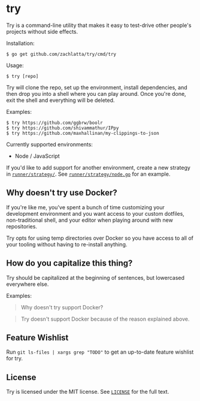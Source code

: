 # try

Try is a command-line utility that makes it easy to test-drive other people's projects without side effects.

Installation:

    $ go get github.com/zachlatta/try/cmd/try

Usage:

    $ try [repo]
    
Try will clone the repo, set up the environment, install dependencies, and then drop you into a shell where you can play around. Once you're done, exit the shell and everything will be deleted.

Examples:

    $ try https://github.com/ggbrw/boolr
    $ try https://github.com/shivammathur/IPpy
    $ try https://github.com/maxhallinan/my-clippings-to-json
    
Currently supported environments:

- Node / JavaScript

If you'd like to add support for another environment, create a new strategy in [`runner/strategy/`](runner/strategy/). See [`runner/strategy/node.go`](runner/strategy/node.go) for an example.

## Why doesn't try use Docker?

If you're like me, you've spent a bunch of time customizing your development environment and you want access to your custom dotfiles, non-traditional shell, and your editor when playing around with new repositories.

Try opts for using temp directories over Docker so you have access to all of your tooling without having to re-install anything.

## How do you capitalize this thing?

Try should be capitalized at the beginning of sentences, but lowercased everywhere else.

Examples:

> Why doesn't try support Docker?

> Try doesn't support Docker because of the reason explained above.

## Feature Wishlist

Run `git ls-files | xargs grep "TODO"` to get an up-to-date feature wishlist for try.

## License

Try is licensed under the MIT license. See [`LICENSE`](LICENSE) for the full text.
